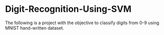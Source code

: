 # Digit-Recognition-Using-SVM
The following is a project with the objective to classify digits from 0-9 using MNIST hand-written dataset.
